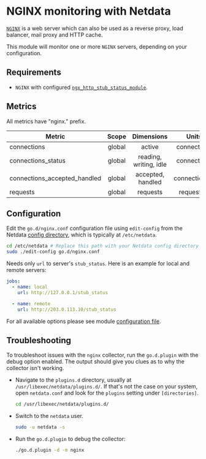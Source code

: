 <!--
title: "NGINX monitoring"
description: "Monitor the health and performance of NGINX web servers with zero configuration, per-second metric granularity, and interactive visualizations."
custom_edit_url: "https://github.com/netdata/go.d.plugin/edit/master/modules/nginx/README.md"
sidebar_label: "NGINX"
learn_status: "Published"
learn_topic_type: "References"
learn_rel_path: "Integrations/Monitor/Webapps"
-->

# NGINX monitoring with Netdata

[`NGINX`](https://www.nginx.com/) is a web server which can also be used as a reverse proxy, load balancer, mail proxy
and HTTP cache.

This module will monitor one or more `NGINX` servers, depending on your configuration.

## Requirements

- `NGINX` with
  configured [`ngx_http_stub_status_module`](http://nginx.org/en/docs/http/ngx_http_stub_status_module.html).

## Metrics

All metrics have "nginx." prefix.

| Metric                       | Scope  |       Dimensions       |     Units     |
|------------------------------|:------:|:----------------------:|:-------------:|
| connections                  | global |         active         |  connections  |
| connections_status           | global | reading, writing, idle |  connections  |
| connections_accepted_handled | global |   accepted, handled    | connections/s |
| requests                     | global |        requests        |  requests/s   |

## Configuration

Edit the `go.d/nginx.conf` configuration file using `edit-config` from the
Netdata [config directory](https://learn.netdata.cloud/docs/configure/nodes), which is typically at `/etc/netdata`.

```bash
cd /etc/netdata # Replace this path with your Netdata config directory
sudo ./edit-config go.d/nginx.conf
```

Needs only `url` to server's `stub_status`. Here is an example for local and remote servers:

```yaml
jobs:
  - name: local
    url: http://127.0.0.1/stub_status

  - name: remote
    url: http://203.0.113.10/stub_status
```

For all available options please see
module [configuration file](https://github.com/netdata/go.d.plugin/blob/master/config/go.d/nginx.conf).

## Troubleshooting

To troubleshoot issues with the `nginx` collector, run the `go.d.plugin` with the debug option enabled. The output
should give you clues as to why the collector isn't working.

- Navigate to the `plugins.d` directory, usually at `/usr/libexec/netdata/plugins.d/`. If that's not the case on
  your system, open `netdata.conf` and look for the `plugins` setting under `[directories]`.

  ```bash
  cd /usr/libexec/netdata/plugins.d/
  ```

- Switch to the `netdata` user.

  ```bash
  sudo -u netdata -s
  ```

- Run the `go.d.plugin` to debug the collector:

  ```bash
  ./go.d.plugin -d -m nginx
  ```
